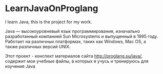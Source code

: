 # LearnJavaOnProglang
I learn Java, this is the project for my work. 

Java — высокоуровневый язык программирования, изначально разработанный компанией Sun Microsystems и выпущенный в 1995 году. 
Работает на различных платформах, таких как Windows, Mac OS, а также различных версий UNIX.

Этот проект - конспект материалов сайта http://proglang.su/java/, содержит мои учебные файлы, в которых я учусь и тренируюсь для изучения Java 
